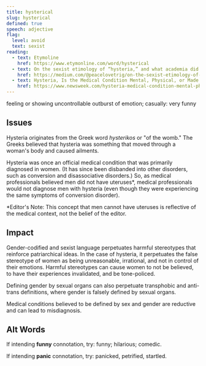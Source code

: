 ```yaml
---
title: hysterical
slug: hysterical
defined: true
speech: adjective
flag:
  level: avoid
  text: sexist
reading:
  - text: Etymoline
    href: https://www.etymonline.com/word/hysterical
  - text: On the sexist etimology of “hysteria,” and what academia did about it
    href: https://medium.com/@peacelovetrig/on-the-sexist-etimology-of-hysteria-and-what-academia-did-about-it-ef98815ddb6c
  - text: Hysteria, Is the Medical Condition Mental, Physical, or Made Up?
    href: https://www.newsweek.com/hysteria-medical-condition-mental-physical-or-made-66277
---
```


feeling or showing uncontrollable outburst of emotion; casually: very funny

## Issues

Hysteria originates from the Greek word _hysterikos_ or "of the womb." The Greeks believed that hysteria was something that moved through a woman's body and caused ailments.

Hysteria was once an official medical condition that was primarily diagnosed in women. (It has since been disbanded into other disorders, such as conversion and disassociative disorders.) So, as medical professionals believed men did not have uteruses\*, medical professionals would not diagnose men with hysteria (even though they were experiencing the same symptoms of conversion disorder).

\*Editor's Note: This concept that men cannot have uteruses is reflective of the medical context, not the belief of the editor.

## Impact

Gender-codified and sexist language perpetuates harmful stereotypes that reinforce patriarchical ideas. In the case of hysteria, it perpetuates the false stereotype of women as being unreasonable, irrational, and not in control of their emotions. Harmful stereotypes can cause women to not be believed, to have their experiences invalidated, and be tone-policed.

Defining gender by sexual organs can also perpetuate transphobic and anti-trans definitions, where gender is falsely defined by sexual organs.

Medical conditions believed to be defined by sex and gender are reductive and can lead to misdiagnosis.

## Alt Words

If intending **funny** connotation, try: funny; hilarious; comedic.

If intending **panic** connotation, try: panicked, petrified, startled.
